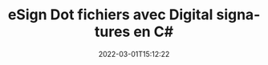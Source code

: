 ---
############################# Static ############################
layout: "auto-gen-signature"
date: 2022-03-01T15:12:22
draft: false
operation: Sign
signaturetype: Digital
fileformat: Dot
productName: .NET
lang: fr
productCode: net
otherformats: pdf doc docx docm dot dotx odt ott xls xlsx xlsm xlsb ods ots xltx xltm pptx pptm
breadcrumb: Put Digital signature on Dot for C#

############################# Head ############################
head_title: "Ajout de signatures électroniques numériques au fichier Dot avec C#"
head_description: "Mettez la signature numérique sur le fichier Dot pour .NET en utilisant quelques lignes de code. Utilisez l'API GroupDocs Document Signature pour signer des dizaines de formats de fichiers."

############################# Header ############################
title: "eSign Dot fichiers avec Digital signatures en C#"
description: "Comment ajouter la signature Digital avec quelques lignes de code .NET"
bg_image: "https://cms.admin.containerize.com/templates/aspose/App_Themes/V3/images/bg/header1.png"
bg_overlay: false
button:
    enable: true

############################# SubMenu ############################
submenu:
    enable: true

    left:
        img_alt: "GroupDocs.Signature for .NET"
        image: "https://cms.admin.containerize.com/templates/groupdocs/images/product-logos/90x90-noborder/groupdocs-signature-net.png"
        product: "GroupDocs.Signature"
        platform: ".NET"



############################# About ############################
about:
    enable: true
    title: "À propos de l'API de signatures numériques GroupDocs.Signature for .NET"
    content: |
        [GroupDocs.Signature for .NET](https://products.groupdocs.com/signature/net/) est une API populaire pour signer des documents avec des signatures électroniques numériques, avec des certificats numériques. Pour les signatures numériques, l'API utilise des fichiers de certificat PFX pour signer un document avec des clés privées et publiques protégées par mot de passe. Les signatures numériques peuvent être utilisées pour certifier des documents commerciaux avec une page particulière eSign PDF, certifier des documents Microsoft Office entiers tels que Words, Excel, des fichiers Powerpoint et des documents Open Office. Les clients peuvent facilement manipuler les signatures comme les modifier, les supprimer ou les ajuster. L'API fournit un moyen de rechercher et de vérifier les signatures. De plus, de nombreuses capacités de personnalisation des signatures sont fournies.
    

############################# Steps ############################
steps:
    enable: true
    title_left: "Étapes pour signer Dot avec Digital dans C#"
    content_left: |
        [GroupDocs.Signature for .NET](https://products.groupdocs.com/signature/net/) permet de signer rapidement et facilement des documents Dot avec des signatures Digital.
        
        * Créez une instance de la classe Signature fournissant le fichier Dot censé signer en tant que chemin ou flux de mémoire
        * Instanciez la classe SignOptions et définissez toutes les données demandées.
        * Appelez la méthode Signature.Sign() en transmettant le fichier de sortie Dot ou le flux de mémoire

    title_right: " Configuration requise"
    content_right: |
        GroupDocs.Signature for .NET sont pris en charge sur toutes les principales plates-formes et systèmes d'exploitation. Avant d'exécuter le code ci-dessous, assurez-vous que les prérequis suivants sont installés sur votre système.

        * Systèmes d'exploitation : Microsoft Windows, Linux, MacOS
        * Environnements de développement : Microsoft Visual Studio, Xamarin, MonoDevelop
        * Frameworks: .NET Framework, .NET Standard, .NET Core, Mono
        * Obtenez le dernier GroupDocs.Signature for .NET de [Nuget](https://www.nuget.org/packages/groupdocs.signature)
         
    code: |
        ```csharp    
                
        // Set up input Dot file
        string filePath = "input.dot";
        // Set up output file
        string outputFilePath = "output.dot";
        // Provide digital certificate
        string certificateFilePath = "certificate.pfx";

        // Instantiate Signature for input file
        using (GroupDocs.Signature.Signature signature = new GroupDocs.Signature.Signature(filePath))
        {
                //Provide sign options
                DigitalSignOptions options = new DigitalSignOptions(certificateFilePath)
                {
                    // set certificate password
                    Password = "1234567890",
                    // set signature position
                    Left = 50,
                    Top = 200,
                };

                // sign Dot document
                SignResult result = signature.Sign(outputFilePath, options);
        }

        ```

############################# Demos ############################
demos:
    enable: true
    title: "Signature de documents Dot avec Digital Live Demo"
    content: |
       Signez dès maintenant le fichier Dot avec différentes signatures en visitant le site Web [GroupDocs.Signature App](https://products.groupdocs.app/signature/family). Une démo en ligne gratuite vous attend.          

############################# More Formats ############################
more_formats:
    enable: true
    title: "Autres signatures Digital prises en charge pour C#"
    content: |
        "Vous pouvez également signer Dot avec d'autres types de signature. Veuillez consulter la liste ci-dessous."
    format: 
       
       
back_to_top:
    enable: true
---